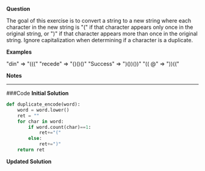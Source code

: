 **Question**

The goal of this exercise is to convert a string to a new string where each character in the new string is "(" if that character appears only once in the original string, or ")" if that character appears more than once in the original string. Ignore capitalization when determining if a character is a duplicate.

**Examples**

"din"      =>  "((("
"recede"   =>  "()()()"
"Success"  =>  ")())())"
"(( @"     =>  "))((" 

**Notes**

---

###Code
**Initial Solution**
```python
def duplicate_encode(word):
    word = word.lower()
    ret = ""
    for char in word:
        if word.count(char)==1:
            ret+="("
        else:
            ret+=")"
    return ret
```

**Updated Solution**
